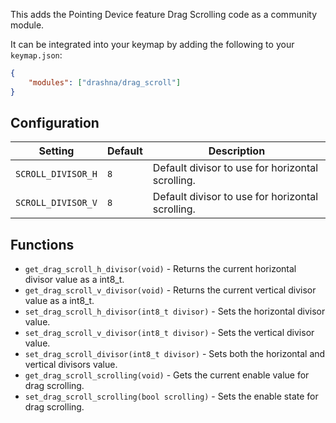 This adds the Pointing Device feature Drag Scrolling code as a community module.

It can be integrated into your keymap by adding the following to your `keymap.json`:

```json
{
    "modules": ["drashna/drag_scroll"]
}
```

## Configuration

| Setting            | Default | Description                                      |
| ------------------ | ------- | ------------------------------------------------ |
| `SCROLL_DIVISOR_H` | `8`     | Default divisor to use for horizontal scrolling. |
| `SCROLL_DIVISOR_V` | `8`     | Default divisor to use for horizontal scrolling. |

## Functions

- `get_drag_scroll_h_divisor(void)` - Returns the current horizontal divisor value as a int8_t.
- `get_drag_scroll_v_divisor(void)` - Returns the current vertical divisor value as a int8_t.
- `set_drag_scroll_h_divisor(int8_t divisor)` - Sets the horizontal divisor value.
- `set_drag_scroll_v_divisor(int8_t divisor)` - Sets the vertical divisor value.
- `set_drag_scroll_divisor(int8_t divisor)` - Sets both the horizontal and vertical divisors value.
- `get_drag_scroll_scrolling(void)` - Gets the current enable value for drag scrolling.
- `set_drag_scroll_scrolling(bool scrolling)` - Sets the enable state for drag scrolling.
